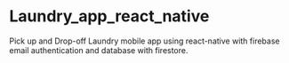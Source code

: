 # Laundry_app_react_native
Pick up and Drop-off Laundry mobile app using react-native with firebase email authentication and database with firestore.

